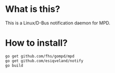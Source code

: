 # What is this?

This is a Linux/D-Bus notification daemon for MPD.

# How to install?

```bash
go get github.com/fhs/gompd/mpd
go get github.com/esiqveland/notify
go build
```

